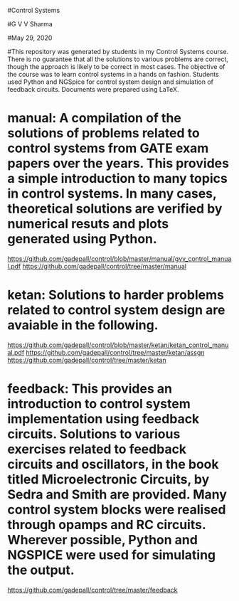#Control Systems

#G V V Sharma

#May 29, 2020


#This repository was generated by students in my Control Systems course.  There is no guarantee that all the solutions to various problems are correct, though the approach is likely to be correct in most cases. The objective of the course was to learn control systems in a hands on fashion.  Students used Python and NGSpice for control system design and simulation of feedback circuits.  Documents were prepared using LaTeX. 

# manual: A compilation of the solutions of problems related to control systems from GATE exam papers over the years.  This provides a simple introduction to many topics in control systems.  In many cases, theoretical solutions are verified by numerical resuts and plots generated using Python.

https://github.com/gadepall/control/blob/master/manual/gvv_control_manual.pdf
https://github.com/gadepall/control/tree/master/manual

# ketan: Solutions to harder problems related to control system design are avaiable in the following.  

https://github.com/gadepall/control/blob/master/ketan/ketan_control_manual.pdf
https://github.com/gadepall/control/tree/master/ketan/assgn
https://github.com/gadepall/control/tree/master/ketan

# feedback:  This provides an introduction to control system implementation using feedback circuits.  Solutions to various exercises related to feedback circuits and oscillators, in the book titled Microelectronic Circuits, by Sedra and Smith are provided.  Many control system blocks were realised through opamps and RC circuits.  Wherever possible, Python and NGSPICE were used for simulating the output. 

https://github.com/gadepall/control/tree/master/feedback

